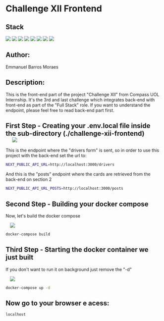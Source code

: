
# Challenge XII Frontend


## Stack

<div align="left">
<img src="https://img.shields.io/badge/Next-gray?logo=next.js" />
<img src="https://img.shields.io/badge/React-black?logo=react" />
<img src="https://img.shields.io/badge/Styled%20Components-pink?logo=styled-components&logoColor=black&color=%23DB7093"/>
<img src="https://img.shields.io/badge/Axios-purple?logo=axios&color=%235A29E4" />
<img src="https://img.shields.io/badge/Eslint-purple?logo=eslint&color=%234B32C3"/>
<img src="https://img.shields.io/badge/Docker-blue?logo=docker&logoColor=white&color=%232496ED"/>
<img src="https://img.shields.io/badge/TypeScript-blue?logo=typescript&logoColor=white&color=%233178C6"/>
<img src="https://img.shields.io/badge/Nginx-blue?logo=nginx&logoColor=white&color=%23009639"/>
</div>

## Author:

Emmanuel Barros Moraes

## Description:

This is the front-end part of the project "Challenge XII" from Compass UOL Internship. It's the 3rd and last challenge which integrates back-end with front-end as part of the "Full Stack" role. If you want to understand the endpoint, please feel free to read back-end part first.


## First Step - Creating your .env.local file inside the sub-directory (./challenge-xii-frontend)<div style="padding-left: 1em;"><img src="https://img.shields.io/badge/Env-blue?logo=.env&logoColor=black&color=%23ECD53F"/></div>


This is the endpoint where the "drivers form" is sent, so in order to use this project with the back-end set the url to:

```bash
NEXT_PUBLIC_API_URL=http://localhost:3000/drivers
```

And this is the "posts" endpoint where the cards are retrieved from the back-end on section 2

```bash
NEXT_PUBLIC_API_URL_POSTS=http://localhost:3000/posts
```


## Second Step - Building your docker compose


Now, let's build the docker compose

<div style="padding-left: 1em;" >
<img src="https://img.shields.io/badge/Docker-blue?logo=docker&logoColor=white&color=%232496ED"/>
</div>

```bash
docker-compose build
```


## Third Step - Starting the docker container we just built

If you don't want to run it on background just remove the "-d"

<div style="padding-left: 1em;" >
<img src="https://img.shields.io/badge/Docker-blue?logo=docker&logoColor=white&color=%232496ED"/>
</div>

```bash
docker-compose up -d
```

## Now go to your browser e acess:

```bash
localhost
```
